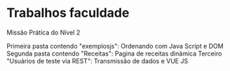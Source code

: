 # Trabalhos faculdade
 Missão Prática do Nível 2

 Primeira pasta contendo "exemplosjs": Ordenando com Java Script e DOM
 Segunda pasta contendo "Receitas": Pagina de receitas dinâmica
 Terceiro "Usuários de teste via REST": Transmissão de dados e VUE JS
